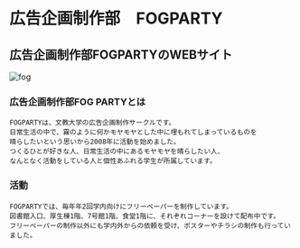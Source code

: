 # 広告企画制作部　FOGPARTY
## 広告企画制作部FOGPARTYのWEBサイト
![fog](https://user-images.githubusercontent.com/55864437/111174857-246f1300-85eb-11eb-8dd7-ebb975d183c7.png)

### 広告企画制作部FOG PARTYとは
```
FOGPARTYは、文教大学の広告企画制作サークルです。
日常生活の中で、霧のように何かモヤモヤとした中に埋もれてしまっているものを
晴らしたいという思いから2008年に活動を始めました。
つくるひとが好きな人、日常生活の中にあるモヤモヤを晴らしたい人、
なんとなく活動をしている人と個性あふれる学生が所属しています。
```

### 活動
```
FOGPARTYでは、毎年年2回学内向けにフリーペーパーを制作しています。
図書館入口、厚生棟1階、7号館1階、食堂1階に、それぞれコーナーを設けて配布中です。
フリーペーパーの制作以外にも学内外からの依頼を受け、ポスターやチラシの制作も行っていました。
```